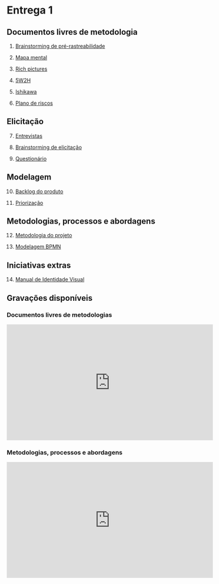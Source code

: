 # Entrega 1

## Documentos livres de metodologia

01. [Brainstorming de pré-rastreabilidade](pages/brainstorming.md)

02. [Mapa mental](pages/mapa-mental.md)

03. [Rich pictures](pages/rich-pictures.md)

04. [5W2H](pages/5W2H.md)

05. [Ishikawa](pages/ishikawa.md)

06. [Plano de riscos](pages/plano-de-riscos.md)

## Elicitação

07. [Entrevistas](pages/entrevistas.md)

08. [Brainstorming de elicitação](pages/brainstorming_elicitation.md)

09. [Questionário](pages/questionario.md)

## Modelagem

10. [Backlog do produto](pages/backlog-do-produto.md)

11. [Priorização](pages/priorizacao.md)

## Metodologias, processos e abordagens

12. [Metodologia do projeto](pages/metodologia-do-projeto.md)

13. [Modelagem BPMN](pages/bpmn.md)

## Iniciativas extras

14. [Manual de Identidade Visual](pages/identidade_visual.md)

## Gravações disponíveis

### Documentos livres de metodologias

<iframe width="560" height="315" src="https://www.youtube.com/embed/UN5PH8gHxm4" title="YouTube video player" frameborder="0" allow="accelerometer; autoplay; clipboard-write; encrypted-media; gyroscope; picture-in-picture" allowfullscreen></iframe>

### Metodologias, processos e abordagens

<iframe width="560" height="315" src="https://www.youtube.com/embed/aPQiEKWV9fI" title="YouTube video player" frameborder="0" allow="accelerometer; autoplay; clipboard-write; encrypted-media; gyroscope; picture-in-picture" allowfullscreen></iframe>
